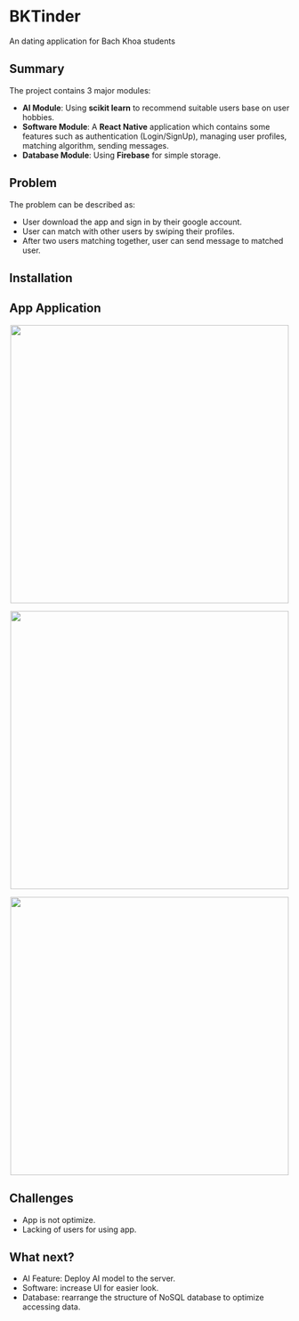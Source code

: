 # BKTinder
An dating application for Bach Khoa students

## Summary
The project contains 3 major modules:
* **AI Module**: Using **scikit learn** to recommend suitable users base on user hobbies.
* **Software Module**: A **React Native** application which contains some features such as authentication (Login/SignUp), managing user profiles, matching algorithm, sending messages.
* **Database Module**: Using **Firebase** for simple storage.

## Problem
The problem can be described as:
* User download the app and sign in by their google account.
* User can match with other users by swiping their profiles.
* After two users matching together, user can send message to matched user.

## Installation

## App Application
<p style="text-align:center;"><img src="https://ibb.co/smXcN4M" width="500"></p>
<p style="text-align:center;"><img src="https://ibb.co/CwR6nJp" width="500"></p>
<p style="text-align:center;"><img src="https://ibb.co/cvysdbm" width="500"></p>

## Challenges
* App is not optimize.
* Lacking of users for using app.

## What next?
* AI Feature: Deploy AI model to the server.
* Software: increase UI for easier look.
* Database: rearrange the structure of NoSQL database to optimize accessing data.

